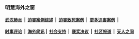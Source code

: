 
### 明慧海外之窗

####  [武汉肺炎](indexes/365.md?t=05050302) &nbsp;|&nbsp;  [迫害案例综述](indexes/328.md?t=05050302) &nbsp;|&nbsp; [迫害致死案例](indexes/277.md?t=05050302)  &nbsp;|&nbsp; [更多迫害案例](indexes/81.md?t=05050302)  &nbsp;|&nbsp; 
####  [时事评论](indexes/19.md?t=05050302) &nbsp;|&nbsp; [海外简讯](indexes/245.md?t=05050302)&nbsp;|&nbsp;  [社会支持](indexes/140.md?t=05050302) &nbsp;|&nbsp; [褒奖决议](indexes/282.md?t=05050302) &nbsp;|&nbsp; [社区报道](indexes/91.md?t=05050302)  &nbsp;|&nbsp; [天人之间](indexes/78.md?t=05050302) 

